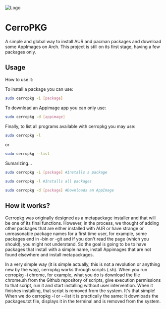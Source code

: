 
![Logo](https://dev-to-uploads.s3.amazonaws.com/uploads/articles/th5xamgrr6se0x5ro4g6.png)


# CerroPKG

A simple and global way to install AUR and pacman packages and download some AppImages on Arch. This project is still on its first stage, having a few packages only.


## Usage

How to use it:

To install a package you can use:
```bash
sudo cerropkg -i [package]
```

To download an Appimage app you can only use:
```bash
sudo cerropkg -d [appimage]
```

Finally, to list all programs available with cerropkg you may use:
```bash
sudo cerropkg -l
```

or

```bash
sudo cerropkg --list
```

Sumarizing...
```bash
sudo cerropkg -i [package] #Installs a package

sudo cerropkg -l #Installs all packages

sudo cerropkg -d [package] #Downloads an AppImage
```

## How it works?

Cerropkg was originally designed as a metapackage installer and that will be one of its final functions. However, in the process, we thought of adding other packages that are either installed with AUR or have strange or unreasonable package names for a first time user, for example, some packages end in -bin or -git and if you don't read the page (which you should), you might not understand. So the goal is going to be to have packages that install with a simple name, install Appimages that are not found elsewhere and install metapackages.

In a very simple way (it is simple actually, this is not a revolution or anything new by the way), cerropkg works through scripts (.sh). When you run cerropkg -i chrome, for example, what you do is download the file chrome.sh from the Github repository of scripts, give execution permissions to that script, run it and start installing without user intervention. When it finishes installing, that script is removed from the system. It's that simple!
When we do cerropkg -l or --list it is practically the same: It downloads the packages.txt file, displays it in the terminal and is removed from the system.

